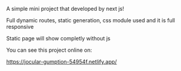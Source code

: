 A simple mini project that developed by next js! 
 
Full dynamic routes, static generation, css module used and it is full responsive 
 
Static page will show completly without js 
 
You can see this project online on: 
 
https://jocular-gumption-54954f.netlify.app/